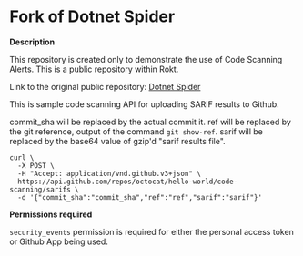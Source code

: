 # Fork of Dotnet Spider

**Description**

This repository is created only to demonstrate the use of Code Scanning Alerts. This is a public repository within Rokt. 

Link to the original public repository: [Dotnet Spider](https://github.com/dotnetcore/DotnetSpider)

This is sample code scanning API for uploading SARIF results to Github.

commit_sha will be replaced by the actual commit it. 
ref will be replaced by the git reference, output of the command ```git show-ref```. 
sarif will be replaced by the base64 value of gzip'd "sarif results file".

```
curl \
  -X POST \
  -H "Accept: application/vnd.github.v3+json" \
  https://api.github.com/repos/octocat/hello-world/code-scanning/sarifs \
  -d '{"commit_sha":"commit_sha","ref":"ref","sarif":"sarif"}'

```

**Permissions required**

```security_events``` permission is required for either the personal access token or Github App being used. 
